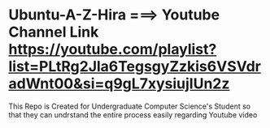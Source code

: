 # Ubuntu-A-Z-Hira ===> Youtube Channel Link https://youtube.com/playlist?list=PLtRg2Jla6TegsgyZzkis6VSVdradWnt00&si=q9gL7xysiujIUn2z
This Repo is Created for Undergraduate Computer Science's Student so that they can undrstand the entire process easily regarding Youtube video 
